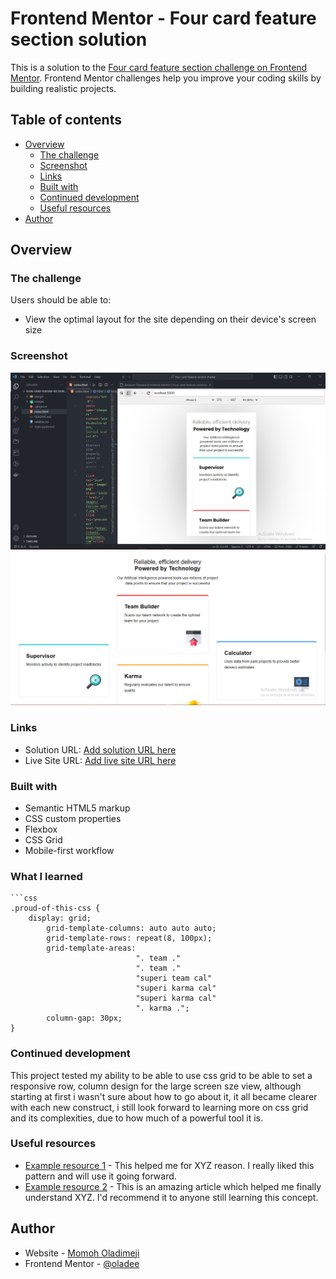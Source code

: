 # Frontend Mentor - Four card feature section solution

This is a solution to the [Four card feature section challenge on Frontend Mentor](https://www.frontendmentor.io/challenges/four-card-feature-section-weK1eFYK). Frontend Mentor challenges help you improve your coding skills by building realistic projects. 

## Table of contents

- [Overview](#overview)
  - [The challenge](#the-challenge)
  - [Screenshot](#screenshot)
  - [Links](#links)
  - [Built with](#built-with)
  - [Continued development](#continued-development)
  - [Useful resources](#useful-resources)
- [Author](#author)

## Overview

### The challenge

Users should be able to:

- View the optimal layout for the site depending on their device's screen size

### Screenshot

![](./Screenshot65.png)
![](./Screenshot66.png)

### Links

- Solution URL: [Add solution URL here](https://your-solution-url.com)
- Live Site URL: [Add live site URL here](https://your-live-site-url.com)


### Built with

- Semantic HTML5 markup
- CSS custom properties
- Flexbox
- CSS Grid
- Mobile-first workflow

### What I learned

```
```css
.proud-of-this-css {
    display: grid;
        grid-template-columns: auto auto auto;
        grid-template-rows: repeat(8, 100px);
        grid-template-areas:
                            ". team ."
                            ". team ."
                            "superi team cal"
                            "superi karma cal"
                            "superi karma cal"
                            ". karma .";
        column-gap: 30px;
}
```

### Continued development

This project tested my ability to be able to use css grid to be able to set a responsive row, column design for the large screen sze view, although starting at first i wasn't sure about how to go about it, it all became clearer with each new construct, i still look forward to learning more on css grid and its complexities, due to how much of a powerful tool it is.
### Useful resources

- [Example resource 1](https://www.example.com) - This helped me for XYZ reason. I really liked this pattern and will use it going forward.
- [Example resource 2](https://www.example.com) - This is an amazing article which helped me finally understand XYZ. I'd recommend it to anyone still learning this concept.

## Author

- Website - [Momoh Oladimeji](https://www.github.com/oladee)
- Frontend Mentor - [@oladee](https://www.frontendmentor.io/profile/oladee)